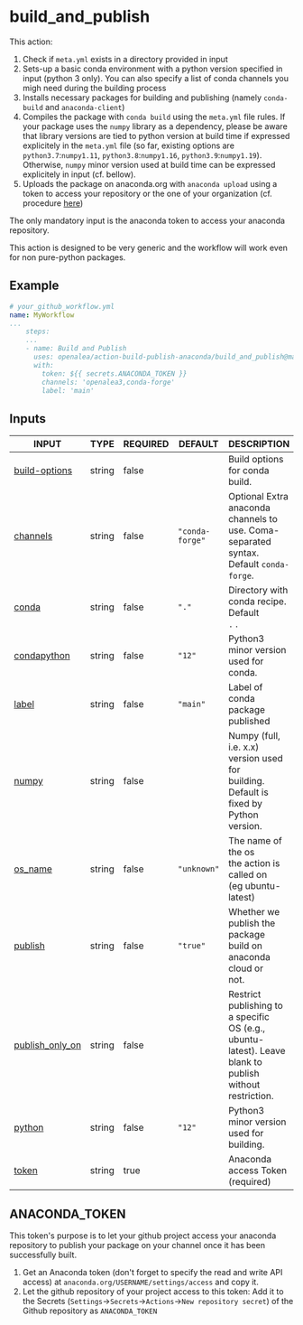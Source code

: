 # build_and_publish

This action:
1. Check if `meta.yml` exists in a directory provided in input
2. Sets-up a basic conda environment with a python version specified in input (python 3 only). You can also specify a list of conda channels you migh need during the building process
3. Installs necessary packages for building and publishing (namely `conda-build` and `anaconda-client`)
4. Compiles the package with `conda build` using the `meta.yml` file rules. If your package uses the `numpy` library as a dependency, please be aware that library versions are tied to python version at build time if expressed explicitely in the `meta.yml` file (so far, existing options are `python3.7`:`numpy1.11`, `python3.8`:`numpy1.16`, `python3.9`:`numpy1.19`). Otherwise, `numpy` minor version used at build time can be expressed explicitely in input (cf. bellow).
5. Uploads the package on anaconda.org with `anaconda upload` using a token to access your repository or the one of your organization (cf. procedure [here](#anaconda_token))

The only mandatory input is the anaconda token to access your anaconda repository.

This action is designed to be very generic and the workflow will work even for non pure-python packages.

## Example

```yaml
# your_github_workflow.yml
name: MyWorkflow
...
    steps:
    ...
    - name: Build and Publish
      uses: openalea/action-build-publish-anaconda/build_and_publish@main
      with:
        token: ${{ secrets.ANACONDA_TOKEN }}
        channels: 'openalea3,conda-forge'
        label: 'main'
```

## Inputs

<!-- AUTO-DOC-INPUT:START - Do not remove or modify this section -->

|                                     INPUT                                     |  TYPE  | REQUIRED |     DEFAULT     |                                                   DESCRIPTION                                                    |
|-------------------------------------------------------------------------------|--------|----------|-----------------|------------------------------------------------------------------------------------------------------------------|
|    <a name="input_build-options"></a>[build-options](#input_build-options)    | string |  false   |                 |                                          Build options for conda build.                                          |
|           <a name="input_channels"></a>[channels](#input_channels)            | string |  false   | `"conda-forge"` |           Optional Extra anaconda channels to <br>use. Coma-separated syntax. Default `conda-forge`.             |
|                <a name="input_conda"></a>[conda](#input_conda)                | string |  false   |      `"."`      |                                 Directory with conda recipe. Default <br>`.` .                                   |
|       <a name="input_condapython"></a>[condapython](#input_condapython)       | string |  false   |     `"12"`      |                                    Python3 minor version used for <br>conda.                                     |
|                <a name="input_label"></a>[label](#input_label)                | string |  false   |    `"main"`     |                                         Label of conda package published                                         |
|                <a name="input_numpy"></a>[numpy](#input_numpy)                | string |  false   |                 |          Numpy (full, i.e. x.x) version used for <br>building. Default is fixed by <br>Python version.           |
|             <a name="input_os_name"></a>[os_name](#input_os_name)             | string |  false   |   `"unknown"`   |                      The name of the os <br>the action is called on <br>(eg ubuntu-latest)                       |
|             <a name="input_publish"></a>[publish](#input_publish)             | string |  false   |    `"true"`     |                     Whether we publish the package <br>build on anaconda cloud or <br>not.                       |
| <a name="input_publish_only_on"></a>[publish_only_on](#input_publish_only_on) | string |  false   |                 | Restrict publishing to a specific <br>OS (e.g., ubuntu-latest). Leave blank to <br>publish without restriction.  |
|              <a name="input_python"></a>[python](#input_python)               | string |  false   |     `"12"`      |                                  Python3 minor version used for <br>building.                                    |
|                <a name="input_token"></a>[token](#input_token)                | string |   true   |                 |                                         Anaconda access Token (required)                                         |

<!-- AUTO-DOC-INPUT:END -->

## ANACONDA_TOKEN

This token's purpose is to let your github project access your anaconda repository to publish your package on your channel once it has been successfully built.

1. Get an Anaconda token (don't forget to specify the read and write API access) at `anaconda.org/USERNAME/settings/access` and copy it.
2. Let the github repository of your project access to this token: Add it to the Secrets (`Settings`->`Secrets`->`Actions`->`New repository secret`) of the Github repository as `ANACONDA_TOKEN`
